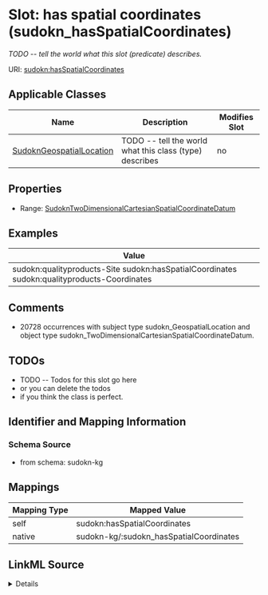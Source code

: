 

# Slot: has spatial coordinates (sudokn_hasSpatialCoordinates)


_TODO -- tell the world what this slot (predicate) describes._





URI: [sudokn:hasSpatialCoordinates](http://asu.edu/semantics/SUDOKN/hasSpatialCoordinates)



<!-- no inheritance hierarchy -->





## Applicable Classes

| Name | Description | Modifies Slot |
| --- | --- | --- |
| [SudoknGeospatialLocation](../classes/SudoknGeospatialLocation.md) | TODO -- tell the world what this class (type) describes |  no  |







## Properties

* Range: [SudoknTwoDimensionalCartesianSpatialCoordinateDatum](../classes/SudoknTwoDimensionalCartesianSpatialCoordinateDatum.md)






## Examples

| Value |
| --- |
| sudokn:qualityproducts-Site sudokn:hasSpatialCoordinates sudokn:qualityproducts-Coordinates |

## Comments

* 20728 occurrences with subject type sudokn_GeospatialLocation and object type sudokn_TwoDimensionalCartesianSpatialCoordinateDatum.

## TODOs

* TODO -- Todos for this slot go here
* or you can delete the todos
* if you think the class is perfect.

## Identifier and Mapping Information







### Schema Source


* from schema: sudokn-kg




## Mappings

| Mapping Type | Mapped Value |
| ---  | ---  |
| self | sudokn:hasSpatialCoordinates |
| native | sudokn-kg/:sudokn_hasSpatialCoordinates |




## LinkML Source

<details>
```yaml
name: sudokn_hasSpatialCoordinates
description: TODO -- tell the world what this slot (predicate) describes.
title: has spatial coordinates
todos:
- TODO -- Todos for this slot go here
- or you can delete the todos
- if you think the class is perfect.
comments:
- 20728 occurrences with subject type sudokn_GeospatialLocation and object type sudokn_TwoDimensionalCartesianSpatialCoordinateDatum.
examples:
- value: sudokn:qualityproducts-Site sudokn:hasSpatialCoordinates sudokn:qualityproducts-Coordinates
from_schema: sudokn-kg
rank: 1000
slot_uri: sudokn:hasSpatialCoordinates
alias: sudokn_hasSpatialCoordinates
domain_of:
- sudokn_GeospatialLocation
subproperty_of: io_denotedBy
range: sudokn_TwoDimensionalCartesianSpatialCoordinateDatum

```
</details>